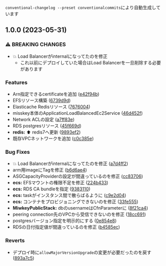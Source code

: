 `conventional-changelog --preset conventionalcommits`により自動生成しています

## 1.0.0 (2023-05-31)


### ⚠ BREAKING CHANGES

* :boom: Load Balancerがinternalになってたのを修正
  * これ以前にデプロイしていた場合はLoad Balancerを一旦削除する必要があります

### Features

* Arn指定できるcertificateを追加 ([e42f94b](https://github.com/mi-24v/miwkey-aws/commit/e42f94bf97daafb1b37b22cf107798f45e5cce4d))
* EFSリソース構築 ([6739d9d](https://github.com/mi-24v/miwkey-aws/commit/6739d9d77e8daa74a1eb43c07836982b492eb2a0))
* Elasticache Redisリソース ([7676004](https://github.com/mi-24v/miwkey-aws/commit/76760049c17b3d4b983b16b00df86c5658d8eb43))
* misskey本体のApplicationLoadBalancedEc2Service ([46d452f](https://github.com/mi-24v/miwkey-aws/commit/46d452ff9f7ff8171df775ca50d177749b3b9a1b))
* Network ACLの設定 ([a7ff83e](https://github.com/mi-24v/miwkey-aws/commit/a7ff83e9403f968e52f4fd75c100c22cafba7e0c))
* RDS postgresリソース ([45f669d](https://github.com/mi-24v/miwkey-aws/commit/45f669df5ff5fd42c936ff00c6f26f2bc4c51822))
* **redis:** :arrow_up: redis7へ更新 ([9893ef2](https://github.com/mi-24v/miwkey-aws/commit/9893ef21dc8b4b18223314bb41858640cb680ed7))
* 既存VPCネットワークを追加 ([c0c385e](https://github.com/mi-24v/miwkey-aws/commit/c0c385ed0c38cbc51c6c0af4eda5108700423b04))


### Bug Fixes

* :boom: Load Balancerがinternalになってたのを修正 ([a7d4ff2](https://github.com/mi-24v/miwkey-aws/commit/a7d4ff283170157b4070b906ed7a6a980f47b82e))
* arm用imageにTagを修正 ([b6d6ae4](https://github.com/mi-24v/miwkey-aws/commit/b6d6ae4a28090bcf483f115ef489f895bf62dac7))
* ASGCapacityProviderの設定が間違っているのを修正 ([cc83706](https://github.com/mi-24v/miwkey-aws/commit/cc837061ee846a532501c8abeab5b5e07e2d9b32))
* **ecs:** EFSマウントの権限不足を修正 ([224b433](https://github.com/mi-24v/miwkey-aws/commit/224b4338d21101edc039073cbd1923f2b406a9c3))
* **ecs:** RDS CA bundleを指定 ([9383110](https://github.com/mi-24v/miwkey-aws/commit/9383110f39c95f8c152ab05f5a8568ec946ee85e))
* **ecs:** taskがインスタンス間で散らばるように ([c9e2d04](https://github.com/mi-24v/miwkey-aws/commit/c9e2d04f4d391f8a741f123265cb88a9328c28f3))
* **ecs:** コンテナをプロビジョニングできないのを修正 ([33fe555](https://github.com/mi-24v/miwkey-aws/commit/33fe555acc73b43bb9604a617ae25a5a027aa568))
* **MiwkeyPublicStack:** dbのusernameはCfnParameterに ([8f21ca4](https://github.com/mi-24v/miwkey-aws/commit/8f21ca49e9fccc9e424c4c14d262582e15a8f68a))
* peering connection先のVPCから受信できないのを修正 ([18cc691](https://github.com/mi-24v/miwkey-aws/commit/18cc691f2d9aa8f3d63d31fd49da7bcb8ed5f014))
* postgresバージョン指定を明示的にする ([0e854e8](https://github.com/mi-24v/miwkey-aws/commit/0e854e809477da3e0e34bf87fe9dc30f3c88c0ce))
* RDSの日付指定値が間違っているのを修正 ([b4585ec](https://github.com/mi-24v/miwkey-aws/commit/b4585ecfcdd3d1ca10476f1c8c8ce4ff61c734e8))


### Reverts

* デプロイ時に`allowMajorVersionUpgrade`の変更が必要だったのを戻す ([893a7c5](https://github.com/mi-24v/miwkey-aws/commit/893a7c5986394527f7afeb25ac7f8b5279857cf4))


